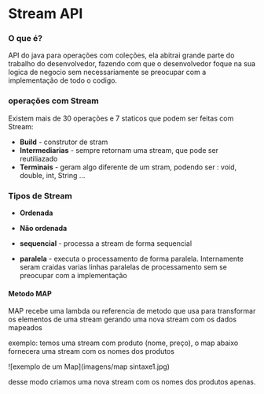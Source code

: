 # Stream API
### O que é?
API do java para operações com coleções, ela abitrai grande parte do trabalho do desenvolvedor, fazendo com que o desenvolvedor foque na sua logica de negocio sem necessariamente se preocupar com a implementação de todo o codigo.

### operações com Stream
Existem mais de 30 operações e 7 staticos que podem ser feitas com Stream:

- **Build** - construtor de stram
- **Intermediarias** -  sempre retornam uma stream, que pode ser reutiliazado
- **Terminais** - geram algo diferente de um stram, podendo ser : void, double, int, String ...

### Tipos de Stream
- **Ordenada** 
- **Não ordenada**

- **sequencial** - processa a stream de forma sequencial
- **paralela** - executa o processamento de forma paralela. Internamente seram craidas varias linhas paralelas de processamento sem se preocupar com a implementação

#### Metodo MAP
MAP recebe uma lambda ou referencia de metodo que usa para transformar os elementos de uma stream gerando uma nova stream com os dados mapeados

exemplo: temos uma stream com produto (nome, preço), o map abaixo fornecera uma stream com os nomes dos produtos

![exemplo de um Map](imagens/map sintaxe1.jpg)

desse modo criamos uma nova stream com os nomes dos produtos apenas.